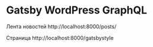 # Gatsby WordPress GraphQL

Лента новостей
http://localhost:8000/posts/

Страница
http://localhost:8000/gatsbystyle

